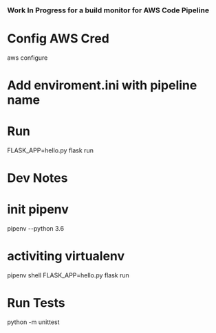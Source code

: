 ### Work In Progress for a build monitor for AWS Code Pipeline

# Config AWS Cred
aws configure

# Add enviroment.ini with pipeline name

# Run
FLASK_APP=hello.py flask run


# Dev Notes
# init pipenv
pipenv --python 3.6

# activiting virtualenv
pipenv shell
FLASK_APP=hello.py flask run

# Run Tests
python -m unittest

